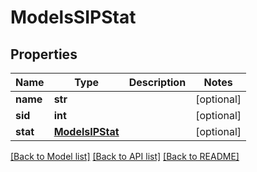 # ModelsSIPStat

## Properties
Name | Type | Description | Notes
------------ | ------------- | ------------- | -------------
**name** | **str** |  | [optional] 
**sid** | **int** |  | [optional] 
**stat** | [**ModelsIPStat**](ModelsIPStat.md) |  | [optional] 

[[Back to Model list]](../README.md#documentation-for-models) [[Back to API list]](../README.md#documentation-for-api-endpoints) [[Back to README]](../README.md)


